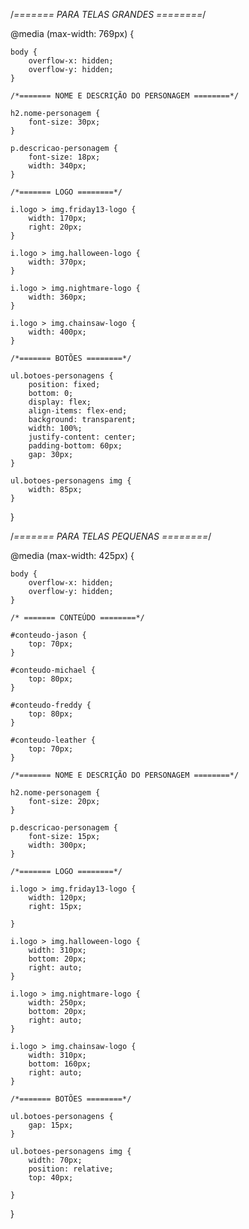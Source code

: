 /*======= PARA TELAS GRANDES ========*/

@media (max-width: 769px) {

    body {
        overflow-x: hidden;
        overflow-y: hidden;
    }

    /*======= NOME E DESCRIÇÃO DO PERSONAGEM ========*/

    h2.nome-personagem {
        font-size: 30px;
    }

    p.descricao-personagem {
        font-size: 18px;
        width: 340px;
    }

    /*======= LOGO ========*/

    i.logo > img.friday13-logo {
        width: 170px;
        right: 20px;
    }

    i.logo > img.halloween-logo {
        width: 370px;
    }

    i.logo > img.nightmare-logo {
        width: 360px;
    }

    i.logo > img.chainsaw-logo {
        width: 400px;
    }

    /*======= BOTÕES ========*/

    ul.botoes-personagens {
        position: fixed;
        bottom: 0;
        display: flex;
        align-items: flex-end;
        background: transparent;
        width: 100%;
        justify-content: center;
        padding-bottom: 60px;
        gap: 30px;
    }

    ul.botoes-personagens img {
        width: 85px;
    }

}


/*======= PARA TELAS PEQUENAS ========*/

@media (max-width: 425px) {

    body {
        overflow-x: hidden;
        overflow-y: hidden;
    }

    /* ======= CONTEÚDO ========*/

    #conteudo-jason {
        top: 70px;
    }

    #conteudo-michael {
        top: 80px;
    }

    #conteudo-freddy {
        top: 80px;
    }

    #conteudo-leather {
        top: 70px;
    }

    /*======= NOME E DESCRIÇÃO DO PERSONAGEM ========*/

    h2.nome-personagem {
        font-size: 20px;
    }

    p.descricao-personagem {
        font-size: 15px;
        width: 300px;
    }

    /*======= LOGO ========*/

    i.logo > img.friday13-logo {
        width: 120px;
        right: 15px;
        
    }

    i.logo > img.halloween-logo {
        width: 310px;
        bottom: 20px;
        right: auto;
    }

    i.logo > img.nightmare-logo {
        width: 250px;
        bottom: 20px;
        right: auto;
    }

    i.logo > img.chainsaw-logo {
        width: 310px;
        bottom: 160px;
        right: auto;
    }

    /*======= BOTÕES ========*/

    ul.botoes-personagens {
        gap: 15px;
    }

    ul.botoes-personagens img {
        width: 70px;
        position: relative;
        top: 40px;
        
    }

}